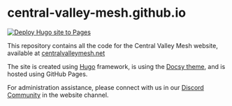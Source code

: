 # central-valley-mesh.github.io

[![Deploy Hugo site to Pages](https://github.com/CentralValleyMesh/centralvalleymesh.github.io/actions/workflows/hugo.yaml/badge.svg)](https://github.com/CentralValleyMesh/centralvalleymesh.github.io/actions/workflows/hugo.yaml)

This repository contains all the code for the Central Valley Mesh website, available at [centralvalleymesh.net](https://centralvalleymesh.net/)

The site is created using [Hugo](https://gohugo.io) framework, is using the [Docsy theme](https://github.com/google/docsy), and is hosted using GitHub Pages.

For administration assistance, please connect with us in our [Discord Community](https://discord.gg/9KUu5QQqMx) in the website channel.